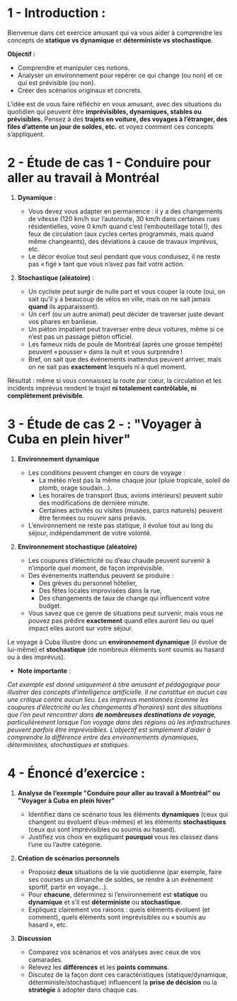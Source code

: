 
# 1 -  **Introduction :**  
Bienvenue dans cet exercice amusant qui va vous aider à comprendre les concepts de **statique vs dynamique** et **déterministe vs stochastique**.  

**Objectif :**  
- Comprendre et manipuler ces notions.  
- Analyser un environnement pour repérer ce qui change (ou non) et ce qui est prévisible (ou non).  
- Créer des scénarios originaux et concrets.  

L'idée est de vous faire réfléchir en vous amusant, avec des situations du quotidien qui peuvent être **imprévisibles, dynamiques, stables ou prévisibles.** 
Pensez à des **trajets en voiture, des voyages à l’étranger, des files d’attente un jour de soldes, etc.** et voyez comment ces concepts s’appliquent.



# 2 - Étude de cas 1 - Conduire pour aller au travail à Montréal



1. **Dynamique** :  
   - Vous devez vous adapter en permanence : il y a des changements de vitesse (120 km/h sur l’autoroute, 30 km/h dans certaines rues résidentielles, voire 0 km/h quand c’est l’embouteillage total !), des feux de circulation (aux cycles certes programmés, mais quand même changeants), des déviations à cause de travaux imprévus, etc.  
   - Le décor évolue tout seul pendant que vous conduisez, il ne reste pas « figé » tant que vous n’avez pas fait votre action.

2. **Stochastique (aléatoire)** :  
   - Un cycliste peut surgir de nulle part et vous couper la route (oui, on sait qu’il y a beaucoup de vélos en ville, mais on ne sait jamais **quand** ils apparaissent).  
   - Un cerf (ou un autre animal) peut décider de traverser juste devant vos phares en banlieue.  
   - Un piéton impatient peut traverser entre deux voitures, même si ce n’est pas un passage piéton officiel.  
   - Les fameux nids de poule de Montréal (après une grosse tempête) peuvent « pousser » dans la nuit et vous surprendre !  
   - Bref, on sait que des événements inattendus peuvent arriver, mais on ne sait pas **exactement** lesquels ni à quel moment. 

Résultat : même si vous connaissez la route par cœur, la circulation et les incidents imprévus rendent le trajet **ni totalement contrôlable, ni complètement prévisible**.




# 3 - **Étude de cas 2 - : "Voyager à Cuba en plein hiver"**
1. **Environnement dynamique**  
   - Les conditions peuvent changer en cours de voyage :  
     - La météo n’est pas la même chaque jour (pluie tropicale, soleil de plomb, orage soudain…).  
     - Les horaires de transport (bus, avions intérieurs) peuvent subir des modifications de dernière minute.  
     - Certaines activités ou visites (musées, parcs naturels) peuvent être fermées ou rouvrir sans préavis.  
   - L’environnement ne reste pas statique, il évolue tout au long du séjour, indépendamment de votre volonté.

2. **Environnement stochastique (aléatoire)**  
   - Les coupures d’électricité ou d’eau chaude peuvent survenir à n’importe quel moment, de façon imprévisible.  
   - Des événements inattendus peuvent se produire :  
     - Des grèves du personnel hôtelier,  
     - Des fêtes locales improvisées dans la rue,  
     - Des changements de taux de change qui influencent votre budget.  
   - Vous savez que ce genre de situations peut survenir, mais vous ne pouvez pas prédire **exactement** quand elles auront lieu ou quel impact elles auront sur votre séjour.

Le voyage à Cuba illustre donc un **environnement dynamique** (il évolue de lui-même) et **stochastique** (de nombreux éléments sont soumis au hasard ou à des imprévus).

- **Note importante** :

*Cet exemple est donné uniquement à titre amusant et pédagogique pour illustrer des concepts d'intelligence artificielle. Il ne constitue en aucun cas une critique contre aucun lieu. Les imprévus mentionnés (comme les coupures d’électricité ou les changements d’horaires) sont des situations que l’on peut rencontrer dans **de nombreuses destinations de voyage**, particulièrement lorsque l’on voyage dans des régions où les infrastructures peuvent parfois être imprévisibles. L'objectif est simplement d'aider à comprendre la différence entre des environnements dynamiques, déterministes, stochastiques et statiques.*


# 4 - **Énoncé d’exercice :**

1. **Analyse de l’exemple "Conduire pour aller au travail à Montréal" ou "Voyager à Cuba en plein hiver"**  
   - Identifiez dans ce scénario tous les éléments **dynamiques** (ceux qui changent ou évoluent d’eux-mêmes) et les éléments **stochastiques** (ceux qui sont imprévisibles ou soumis au hasard).  
   - Justifiez vos choix en expliquant **pourquoi** vous les classez dans l’une ou l’autre catégorie.

2. **Création de scénarios personnels**  
   - Proposez **deux** situations de la vie quotidienne (par exemple, faire ses courses un dimanche de soldes, se rendre à un événement sportif, partir en voyage…).  
   - Pour **chacune**, déterminez si l’environnement est **statique** ou **dynamique** et s’il est **déterministe** ou **stochastique**.  
   - Expliquez clairement vos raisons : quels éléments évoluent (et comment), quels éléments sont imprévisibles ou « soumis au hasard », etc.

3. **Discussion**  
   - Comparez vos scénarios et vos analyses avec ceux de vos camarades.  
   - Relevez les **différences** et les **points communs**.  
   - Discutez de la façon dont ces caractéristiques (statique/dynamique, déterministe/stochastique) influencent la **prise de décision** ou la **stratégie** à adopter dans chaque cas.


